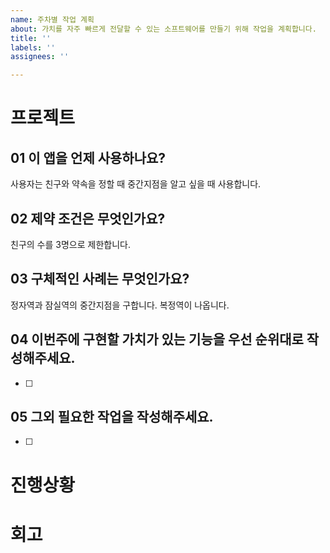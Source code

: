 ```yaml
---
name: 주차별 작업 계획
about: 가치를 자주 빠르게 전달할 수 있는 소프트웨어를 만들기 위해 작업을 계획합니다.
title: ''
labels: ''
assignees: ''

---
```


# 프로젝트

## 01 이 앱을 언제 사용하나요?

사용자는 친구와 약속을 정할 때 중간지점을 알고 싶을 때 사용합니다.

## 02 제약 조건은 무엇인가요?

친구의 수를 3명으로 제한합니다.

## 03 구체적인 사례는 무엇인가요?

정자역과 잠실역의 중간지점을 구합니다. 복정역이 나옵니다.

## 04 이번주에 구현할 가치가 있는 기능을 우선 순위대로 작성해주세요.

- [ ] 

## 05 그외 필요한 작업을 작성해주세요.

- [ ]

# 진행상황

# 회고
